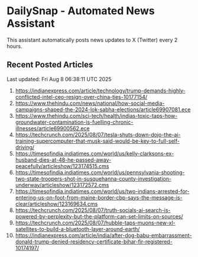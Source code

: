 # DailySnap - Automated News Assistant

This assistant automatically posts news updates to X (Twitter) every 2 hours.

## Recent Posted Articles

Last updated: Fri Aug  8 06:38:11 UTC 2025

1. https://indianexpress.com/article/technology/trump-demands-highly-conflicted-intel-ceo-resign-over-china-ties-10177154/
2. https://www.thehindu.com/news/national/how-social-media-campaigns-shaped-the-2024-lok-sabha-elections/article69907081.ece
3. https://www.thehindu.com/sci-tech/health/indias-toxic-taps-how-groundwater-contamination-is-fuelling-chronic-illnesses/article69900562.ece
4. https://techcrunch.com/2025/08/07/tesla-shuts-down-dojo-the-ai-training-supercomputer-that-musk-said-would-be-key-to-full-self-driving/
5. https://timesofindia.indiatimes.com/world/us/kelly-clarksons-ex-husband-dies-at-48-he-passed-away-peacefully/articleshow/123174515.cms
6. https://timesofindia.indiatimes.com/world/us/pennsylvania-shooting-two-state-troopers-shot-in-susquehanna-county-investigation-underway/articleshow/123172572.cms
7. https://timesofindia.indiatimes.com/world/us/two-indians-arrested-for-entering-us-on-foot-from-maine-border-cbp-says-the-message-is-clear/articleshow/123169634.cms
8. https://techcrunch.com/2025/08/07/truth-socials-ai-search-is-powered-by-perplexity-but-the-platform-can-set-limits-on-sources/
9. https://techcrunch.com/2025/08/07/hubble-taps-muons-new-xl-satellites-to-build-a-bluetooth-layer-around-earth/
10. https://indianexpress.com/article/india/after-dog-babu-embarrassment-donald-trump-denied-residency-certificate-bihar-fir-registered-10174197/
